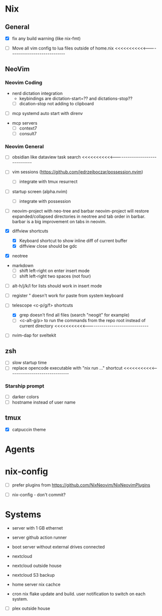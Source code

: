 
# Nix
## General
- [X] fix any build warning (like nix-fmt)

- [ ] Move all vim config to lua files outside of home.nix   <<<<<<<<<<<-------------------------------

## NeoVim
### Neovim Coding

- nerd dictation integration
  - keybindings are dictation-start=?? and dictations-stop?? 
  - [ ] dication-stop not adding to clipboard

- [ ] mcp systemd auto start with direnv
- mcp servers
    - [ ] context7
    - [ ] consult7

### Neovim General
- [ ] obsidian like dataview task search   <<<<<<<<<<<-------------------------------

- [ ] vim sessions (https://github.com/jedrzejboczar/possession.nvim)
    - [ ] integrate with tmux resurrect
- [ ] startup screen (alpha.nvim)
    - [ ] integrate with possession
- [ ] neovim-project with neo-tree and barbar
neovim-project will restore expanded/collapsed directories in neotree and tab order in barbar. barbar is a big improvement on tabs in neovim.

- [x] diffview shortcuts
    - [x] Keyboard shortcut to show inline diff of current buffer
    - [x] diffview close should be <leader>gdc

- [x] neotree

- markdown
    - [ ] shift left-right on enter insert mode
    - [ ] shift left-right two spaces (not four)

- [ ] alt-h/j/k/l for lists should work in insert mode
- [ ] register " doesn't work for paste from system keyboard

- [ ] telescope <c-p/g/f> shortcuts
    - [x] grep doesn't find all files (search "neogit" for example)
    - [ ] <c-alt-g/p> to run the commands from the repo root instead of current directory   <<<<<<<<<<<-------------------------------

- [ ] nvim-dap for sveltekit
## zsh
- [ ] slow startup time
- [ ] replace opencode executable with "nix run ..." shortcut   <<<<<<<<<<<-------------------------------
### Starship prompt
- [ ] darker colors
- [ ] hostname instead of user name

## tmux

- [x] catpuccin theme


# Agents
# nix-config

- [ ] prefer plugins from https://github.com/NixNeovim/NixNeovimPlugins

- [ ] nix-config - don't commit?

# Systems

- server with 1 GB ethernet
- server github action runner

- boot server without external drives connected

- nextcloud
- nextcloud outside house
- nextcloud S3 backup


- home server nix cachce
- cron nix flake update and build. user notification to switch on each system.

- [ ] plex outside house





